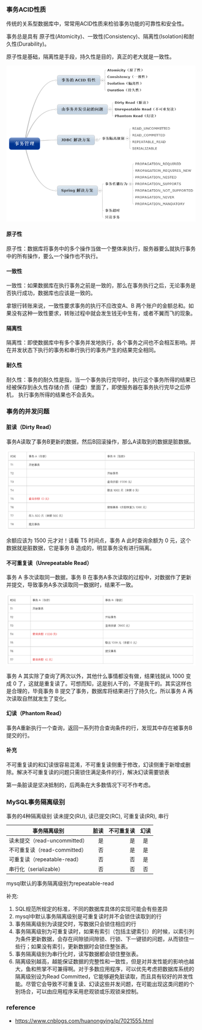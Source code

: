 
### 事务ACID性质

传统的关系型数据库中，常常用ACID性质来检验事务功能的可靠性和安全性。

事务总是具有 原子性(Atomicity)、一致性(Consistency)、隔离性(Isolation)和耐久性(Durability)。

原子性是基础，隔离性是手段，持久性是目的，真正的老大就是一致性。

![transaction](https://github.com/SwanSpouse/redis_go/blob/master/z_docs/database/transaction.png?raw=true)

#### 原子性

原子性：数据库将事务中的多个操作当做一个整体来执行，服务器要么就执行事务中的所有操作，要么一个操作也不执行。

#### 一致性

一致性：如果数据库在执行事务之前是一致的，那么在事务执行之后，无论事务是否执行成功，数据库也应该是一致的。

拿银行转账来说，一致性要求事务的执行不应改变A、B 两个账户的金额总和。如果没有这种一致性要求，转账过程中就会发生钱无中生有，或者不翼而飞的现象。

#### 隔离性

隔离性：即使数据库中有多个事务并发地执行，各个事务之间也不会相互影响。并在并发状态下执行的事务和串行执行的事务产生的结果完全相同。

#### 耐久性

耐久性：事务的耐久性是指，当一个事务执行完毕时，执行这个事务所得的结果已经被保存到永久性存储介质（硬盘）里面了，即使服务器在事务执行完毕之后停机，
执行事务所得的结果也不会丢失。


### 事务的并发问题

#### 脏读（Dirty Read）
事务A读取了事务B更新的数据，然后B回滚操作，那么A读取到的数据是脏数据。

![dirty_read](https://github.com/SwanSpouse/redis_go/blob/master/z_docs/database/dirty_read.png?raw=true)

余额应该为 1500 元才对！请看 T5 时间点，事务 A 此时查询余额为 0 元，这个数据就是脏数据，它是事务 B 造成的，明显事务没有进行隔离。


#### 不可重复读（Unrepeatable Read）
事务 A 多次读取同一数据，事务 B 在事务A多次读取的过程中，对数据作了更新并提交，导致事务A多次读取同一数据时，结果不一致。

![unrepeatable_read](https://github.com/SwanSpouse/redis_go/blob/master/z_docs/database/unrepeatable_read.png?raw=true)

事务 A 其实除了查询了两次以外，其他什么事情都没有做，结果钱就从 1000 变成 0 了，这就是重复读了。可想而知，这是别人干的，不是我干的。其实这样也是合理的，毕竟事务 B 提交了事务，数据库将结果进行了持久化，所以事务 A 再次读取自然就发生了变化。

#### 幻读（Phantom Read）
事务A重新执行一个查询，返回一系列符合查询条件的行，发现其中存在被事务B提交的行。

#### 补充
不可重复读的和幻读很容易混淆，不可重复读侧重于修改，幻读侧重于新增或删除。解决不可重复读的问题只需锁住满足条件的行，解决幻读需要锁表

第一条脏读是坚决抵制的，后两条在大多数情况下可不作考虑。

### MySQL事务隔离级别

事务的4种隔离级别  读未提交(RU), 读已提交(RC), 可重复读(RR), 串行

|事务隔离级别 |	脏读  |	不可重复读 |	幻读
| --------  | -----: |    -----:   | :----: |
| 读未提交（read-uncommitted）|  是  |	 是 |  是
| 不可重复读（read-committed）|  否  |  是  | 是
| 可重复读（repeatable-read） |  否  |  否  | 是
| 串行化（serializable）      |	否 |  否  |  否

mysql默认的事务隔离级别为repeatable-read

补充:
1. SQL规范所规定的标准，不同的数据库具体的实现可能会有些差异
2. mysql中默认事务隔离级别是可重复读时并不会锁住读取到的行
3. 事务隔离级别为读提交时，写数据只会锁住相应的行
4. 事务隔离级别为可重复读时，如果有索引（包括主键索引）的时候，以索引列为条件更新数据，会存在间隙锁间隙锁、行锁、下一键锁的问题，从而锁住一些行；如果没有索引，更新数据时会锁住整张表。
5. 事务隔离级别为串行化时，读写数据都会锁住整张表。
6. 隔离级别越高，越能保证数据的完整性和一致性，但是对并发性能的影响也越大，鱼和熊掌不可兼得啊。对于多数应用程序，可以优先考虑把数据库系统的隔离级别设为Read Committed，它能够避免脏读取，而且具有较好的并发性能。尽管它会导致不可重复读、幻读这些并发问题，在可能出现这类问题的个别场合，可以由应用程序采用悲观锁或乐观锁来控制。

### reference
* https://www.cnblogs.com/huanongying/p/7021555.html

